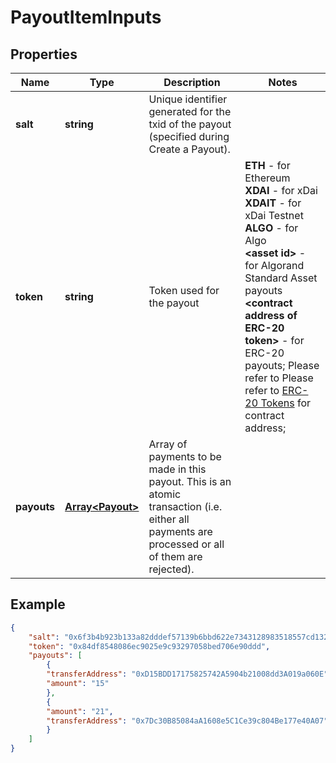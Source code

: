# PayoutItemInputs

## Properties
Name | Type | Description | Notes
------------ | ------------- | ------------- | -------------
**salt** | **string** | Unique identifier generated for the txid of the payout (specified during Create a Payout). | 
**token** | **string** | Token used for the payout | <b>ETH</b> - for Ethereum  <br/> <b>XDAI</b> - for xDai <br/> <b>XDAIT</b> - for xDai Testnet <br/> <b>ALGO</b> - for Algo <br/> <b>&lt;asset id&gt;</b> - for Algorand Standard Asset payouts <br/> <b> &lt;contract address of ERC-20 token&gt;</b> - for ERC-20 payouts; Please refer to Please refer to [ERC-20 Tokens](https://pay.bleumi.com/docs/#erc-20) for contract address;  | 
**payouts** | [**Array&lt;Payout&gt;**](Payout.md) | Array of payments to be made in this payout. This is an atomic transaction (i.e. either all payments are processed or all of them are rejected). | 

## Example

```json
{
    "salt": "0x6f3b4b923b133a82dddef57139b6bbd622e7343128983518557cd13201c5462b",
    "token": "0x84df8548086ec9025e9c93297058bed706e90ddd",
    "payouts": [
        {
        "transferAddress": "0xD15BDD17175825742A5904b21008dd3A019a060E",
        "amount": "15"
        },
        {
        "amount": "21",
        "transferAddress": "0x7Dc30B85084aA1608e5C1Ce39c804Be177e40A07"
        }
    ]
}
```
